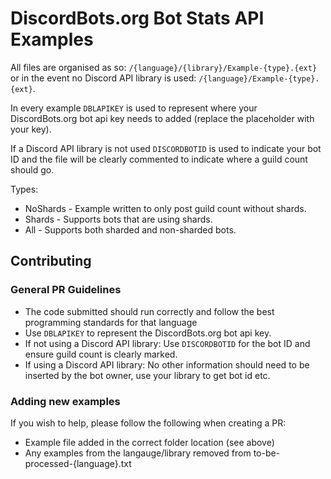 # DiscordBots.org Bot Stats API Examples

All files are organised as so: `/{language}/{library}/Example-{type}.{ext}` or in the event no Discord API library is used: `/{language}/Example-{type}.{ext}`.

In every example `DBLAPIKEY` is used to represent where your DiscordBots.org bot api key needs to added (replace the placeholder with your key).

If a Discord API library is not used `DISCORDBOTID` is used to indicate your bot ID and the file will be clearly commented to indicate where a guild count should go.

Types:
* NoShards - Example written to only post guild count without shards.
* Shards - Supports bots that are using shards.
* All - Supports both sharded and non-sharded bots.

## Contributing
### General PR Guidelines
* The code submitted should run correctly and follow the best programming standards for that language
* Use `DBLAPIKEY` to represent the DiscordBots.org bot api key.
* If not using a Discord API library: Use `DISCORDBOTID` for the bot ID and ensure guild count is clearly marked.
* If using a Discord API library: No other information should need to be inserted by the bot owner, use your library to get bot id etc.

### Adding new examples
If you wish to help, please follow the following when creating a PR:
* Example file added in the correct folder location (see above)
* Any examples from the langauge/library removed from to-be-processed-{language}.txt
